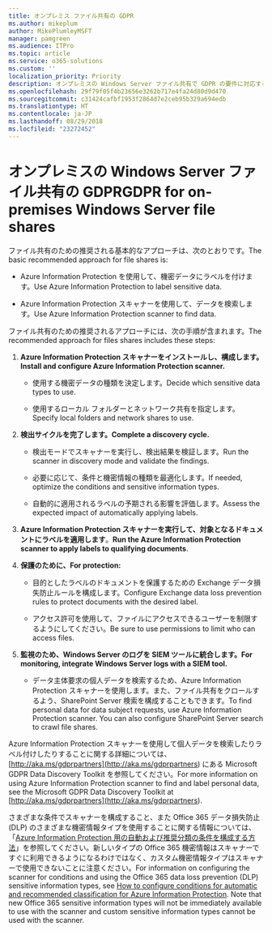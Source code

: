 ```yaml
---
title: オンプレミス ファイル共有の GDPR
ms.author: mikeplum
author: MikePlumleyMSFT
manager: pamgreen
ms.audience: ITPro
ms.topic: article
ms.service: o365-solutions
ms.custom: ''
localization_priority: Priority
description: オンプレミスの Windows Server ファイル共有で GDPR の要件に対応する方法について説明します。
ms.openlocfilehash: 29f79f05f4b23656e3262b717e4fa24d80d9d470
ms.sourcegitcommit: c31424cafbf1953f2864d7e2ceb95b329a694edb
ms.translationtype: HT
ms.contentlocale: ja-JP
ms.lasthandoff: 08/29/2018
ms.locfileid: "23272452"
---
```

# <a name="gdpr-for-on-premises-windows-server-file-shares"></a><span data-ttu-id="a6abd-103">オンプレミスの Windows Server ファイル共有の GDPR</span><span class="sxs-lookup"><span data-stu-id="a6abd-103">GDPR for on-premises Windows Server file shares</span></span>

<span data-ttu-id="a6abd-104">ファイル共有のための推奨される基本的なアプローチは、次のとおりです。</span><span class="sxs-lookup"><span data-stu-id="a6abd-104">The basic recommended approach for file shares is:</span></span>

-   <span data-ttu-id="a6abd-105">Azure Information Protection を使用して、機密データにラベルを付けます。</span><span class="sxs-lookup"><span data-stu-id="a6abd-105">Use Azure Information Protection to label sensitive data.</span></span>

-   <span data-ttu-id="a6abd-106">Azure Information Protection スキャナーを使用して、データを検索します。</span><span class="sxs-lookup"><span data-stu-id="a6abd-106">Use Azure Information Protection scanner to find data.</span></span>

<span data-ttu-id="a6abd-107">ファイル共有のための推奨されるアプローチには、次の手順が含まれます。</span><span class="sxs-lookup"><span data-stu-id="a6abd-107">The recommended approach for files shares includes these steps:</span></span>

1.  <span data-ttu-id="a6abd-108">**Azure Information Protection スキャナーをインストールし、構成します。**</span><span class="sxs-lookup"><span data-stu-id="a6abd-108">**Install and configure Azure Information Protection scanner.**</span></span>

    -   <span data-ttu-id="a6abd-109">使用する機密データの種類を決定します。</span><span class="sxs-lookup"><span data-stu-id="a6abd-109">Decide which sensitive data types to use.</span></span>

    -   <span data-ttu-id="a6abd-110">使用するローカル フォルダーとネットワーク共有を指定します。</span><span class="sxs-lookup"><span data-stu-id="a6abd-110">Specify local folders and network shares to use.</span></span>

2.  <span data-ttu-id="a6abd-111">**検出サイクルを完了します。**</span><span class="sxs-lookup"><span data-stu-id="a6abd-111">**Complete a discovery cycle.**</span></span>

    -   <span data-ttu-id="a6abd-112">検出モードでスキャナーを実行し、検出結果を検証します。</span><span class="sxs-lookup"><span data-stu-id="a6abd-112">Run the scanner in discovery mode and validate the findings.</span></span>

    -   <span data-ttu-id="a6abd-113">必要に応じて、条件と機密情報の種類を最適化します。</span><span class="sxs-lookup"><span data-stu-id="a6abd-113">If needed, optimize the conditions and sensitive information types.</span></span>

    -   <span data-ttu-id="a6abd-114">自動的に適用されるラベルの予期される影響を評価します。</span><span class="sxs-lookup"><span data-stu-id="a6abd-114">Assess the expected impact of automatically applying labels.</span></span>

3.  <span data-ttu-id="a6abd-115">**Azure Information Protection スキャナーを実行して、対象となるドキュメントにラベルを適用します**。</span><span class="sxs-lookup"><span data-stu-id="a6abd-115">**Run the Azure Information Protection scanner to apply labels to qualifying documents**.</span></span>

4.  <span data-ttu-id="a6abd-116">**保護のために、**</span><span class="sxs-lookup"><span data-stu-id="a6abd-116">**For protection:**</span></span>

    -   <span data-ttu-id="a6abd-117">目的としたラベルのドキュメントを保護するための Exchange データ損失防止ルールを構成します。</span><span class="sxs-lookup"><span data-stu-id="a6abd-117">Configure Exchange data loss prevention rules to protect documents with the desired label.</span></span>

    -   <span data-ttu-id="a6abd-118">アクセス許可を使用して、ファイルにアクセスできるユーザーを制限するようにしてください。</span><span class="sxs-lookup"><span data-stu-id="a6abd-118">Be sure to use permissions to limit who can access files.</span></span>

5.  <span data-ttu-id="a6abd-119">**監視のため、Windows Server のログを SIEM ツールに統合します。**</span><span class="sxs-lookup"><span data-stu-id="a6abd-119">**For monitoring, integrate Windows Server logs with a SIEM tool.**</span></span>

    -   <span data-ttu-id="a6abd-p101">データ主体要求の個人データを検索するため、Azure Information Protection スキャナーを使用します。また、ファイル共有をクロールするよう、SharePoint Server 検索を構成することもできます。</span><span class="sxs-lookup"><span data-stu-id="a6abd-p101">To find personal data for data subject requests, use Azure Information Protection scanner. You can also configure SharePoint Server search to crawl file shares.</span></span>

<span data-ttu-id="a6abd-122">Azure Information Protection スキャナーを使用して個人データを検索したりラベル付けしたりすることに関する詳細については、[http://aka.ms/gdprpartners](<http://aka.ms/gdprpartners>) にある Microsoft GDPR Data Discovery Toolkit を参照してください。</span><span class="sxs-lookup"><span data-stu-id="a6abd-122">For more information on using Azure Information Protection scanner to find and label personal data, see the Microsoft GDPR Data Discovery Toolkit at [http://aka.ms/gdprpartners](<http://aka.ms/gdprpartners>).</span></span>

<span data-ttu-id="a6abd-p102">さまざまな条件でスキャナーを構成すること、また Office 365 データ損失防止 (DLP) のさまざまな機密情報タイプを使用することに関する情報については、「[Azure Information Protection 用の自動および推奨分類の条件を構成する方法](https://docs.microsoft.com/ja-JP/information-protection/deploy-use/configure-policy-classification)」を参照してください。新しいタイプの Office 365 機密情報はスキャナーですぐに利用できるようになるわけではなく、カスタム機密情報タイプはスキャナーで使用できないことに注意ください。</span><span class="sxs-lookup"><span data-stu-id="a6abd-p102">For information on configuring the scanner for conditions and using the Office 365 data loss prevention (DLP) sensitive information types, see [How to configure conditions for automatic and recommended classification for Azure Information Protection](https://docs.microsoft.com/ja-JP/information-protection/deploy-use/configure-policy-classification). Note that new Office 365 sensitive information types will not be immediately available to use with the scanner and custom sensitive information types cannot be used with the scanner.</span></span>
